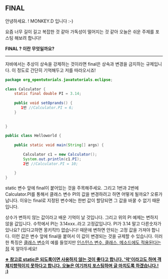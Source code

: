 ## FINAL

안녕하세요. ! MONKEY.D 입니다 :-) 

요즘 너무 길이 길고 복잡한 것 같아 가독성이 떨어지는 것 같아 오늘은 쉬운 주제를 포스팅 해보려 합니다!

**FINAL ?  이란 무엇일까요?**

***

자바에서는 추상이 상속을 강제하는 것이라면 final은 상속과 변경을 금지하는 규제입니다. 이 정도로 간단히 기억해두고 저를 따라오시죠!

```java
package org_opentutorials.javatutorials.eclipse;
 
class Calculator {
    static final double PI = 3.14;
 
    public void setOprands() {
       1번 //Calculator.PI = 6;
    }
 
   
}
 
public class Helloworld {
 
    public static void main(String[] args) {
 
        Calculator c1 = new Calculator();
        System.out.println(c1.PI);
        2번 //Calculator.PI = 10;
 
    }
}
```

static 변수 앞에 final이 붙어있는 것을 주목해주세요. 그리고 1번과 2번에 Calculator.PI를 통해서 클래스 변수 PI의 값을 변경하려고 하면 어떻게 될까요? 오류가 납니다. 이유는 final로 지정된 변수에는 한번 값이 할당되면 그 값을 바꿀 수 없기 때문입니다.

상수가 변하지 않는 값이라고 배운 기억이 날 것입니다. 그리고 위의 PI 예제는 변하지 않을 값입니다. 수학에서 PI는 3.14xxx..라고 고정값입니다. PI가 3.14 말고 다른숫자가 있나요? (있다고하면 몽키킥!!) 없습니다! 때문에 변하면 안되는 고정 값을 가져야 합니다. 이런 값은 변수 앞에 final을 붙여서 이 값이 변경되는 것을 규제할 수 있습니다. 이러한 특징은 <u>클래스 변수</u>의 예를 들었지만 <u>인스턴스 변수, 클래스, 메소드에도 적용된다는 점</u> 꼭 알아두세요! 

<u>**※ 참고로 static은 되도록이면 사용하지 않는 것이 좋다고 합니다. '악'이라고도 하며 객체지향적이지 못하다고 합니다. 오늘은 여기까지 포스팅하며 글 마치도록 하겠습니다.! :)**</u>

